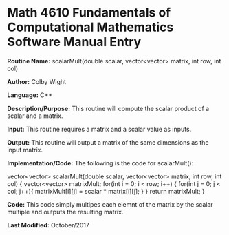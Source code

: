 # Math 4610 Fundamentals of Computational Mathematics Software Manual Entry

**Routine Name:**       scalarMult(double scalar, vector<vector<double>> matrix, int row, int col)


**Author:** Colby Wight

**Language:** C++

**Description/Purpose:**  This routine will compute the scalar product of a scalar and a matrix.


**Input:** This routine requires a matrix and a scalar value as inputs.


**Output:** This routine will output a matrix of the same dimensions as the input matrix.



**Implementation/Code:** The following is the code for scalarMult():

  vector<vector<double>> scalarMult(double scalar, vector<vector<double>> matrix, int row, int col) {
    vector<vector<double>> matrixMult;
    for(int i = 0; i < row; i++) {
        for(int j = 0; j < col; j++){
            matrixMult[i][j] = scalar * matrix[i][j];
        }
    }
    return matrixMult;
}



  
**Code:** This code simply multipes each elemnt of the matrix by the scalar multiple and outputs the resulting matrix.


**Last Modified:** October/2017
